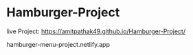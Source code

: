 # Hamburger-Project

live Project: https://amitpathak49.github.io/Hamburger-Project/

hamburger-menu-project.netlify.app
